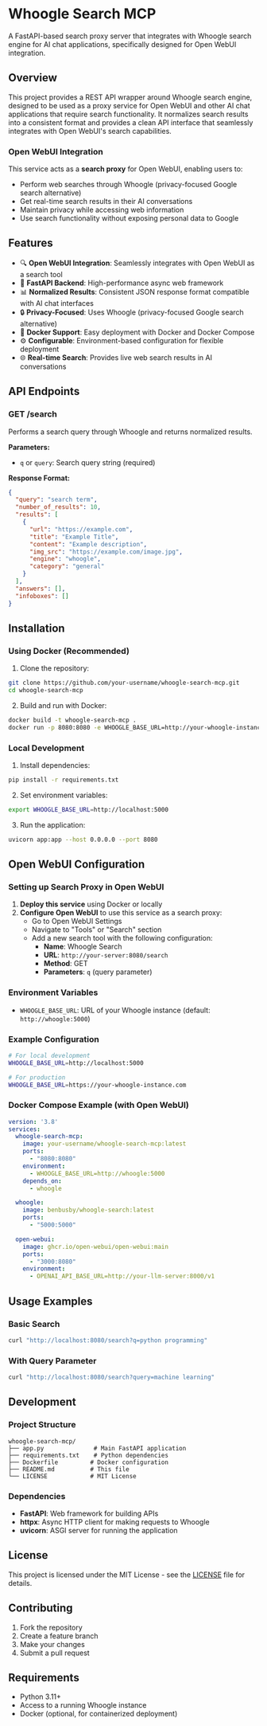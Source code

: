 # Whoogle Search MCP

A FastAPI-based search proxy server that integrates with Whoogle search engine for AI chat applications, specifically designed for Open WebUI integration.

## Overview

This project provides a REST API wrapper around Whoogle search engine, designed to be used as a proxy service for Open WebUI and other AI chat applications that require search functionality. It normalizes search results into a consistent format and provides a clean API interface that seamlessly integrates with Open WebUI's search capabilities.

### Open WebUI Integration

This service acts as a **search proxy** for Open WebUI, enabling users to:
- Perform web searches through Whoogle (privacy-focused Google search alternative)
- Get real-time search results in their AI conversations
- Maintain privacy while accessing web information
- Use search functionality without exposing personal data to Google

## Features

- 🔍 **Open WebUI Integration**: Seamlessly integrates with Open WebUI as a search tool
- 🚀 **FastAPI Backend**: High-performance async web framework
- 📊 **Normalized Results**: Consistent JSON response format compatible with AI chat interfaces
- 🔒 **Privacy-Focused**: Uses Whoogle (privacy-focused Google search alternative)
- 🐳 **Docker Support**: Easy deployment with Docker and Docker Compose
- ⚙️ **Configurable**: Environment-based configuration for flexible deployment
- 🌐 **Real-time Search**: Provides live web search results in AI conversations

## API Endpoints

### GET /search

Performs a search query through Whoogle and returns normalized results.

**Parameters:**
- `q` or `query`: Search query string (required)

**Response Format:**
```json
{
  "query": "search term",
  "number_of_results": 10,
  "results": [
    {
      "url": "https://example.com",
      "title": "Example Title",
      "content": "Example description",
      "img_src": "https://example.com/image.jpg",
      "engine": "whoogle",
      "category": "general"
    }
  ],
  "answers": [],
  "infoboxes": []
}
```

## Installation

### Using Docker (Recommended)

1. Clone the repository:
```bash
git clone https://github.com/your-username/whoogle-search-mcp.git
cd whoogle-search-mcp
```

2. Build and run with Docker:
```bash
docker build -t whoogle-search-mcp .
docker run -p 8080:8080 -e WHOOGLE_BASE_URL=http://your-whoogle-instance:5000 whoogle-search-mcp
```

### Local Development

1. Install dependencies:
```bash
pip install -r requirements.txt
```

2. Set environment variables:
```bash
export WHOOGLE_BASE_URL=http://localhost:5000
```

3. Run the application:
```bash
uvicorn app:app --host 0.0.0.0 --port 8080
```

## Open WebUI Configuration

### Setting up Search Proxy in Open WebUI

1. **Deploy this service** using Docker or locally
2. **Configure Open WebUI** to use this service as a search proxy:
   - Go to Open WebUI Settings
   - Navigate to "Tools" or "Search" section
   - Add a new search tool with the following configuration:
     - **Name**: Whoogle Search
     - **URL**: `http://your-server:8080/search`
     - **Method**: GET
     - **Parameters**: `q` (query parameter)

### Environment Variables

- `WHOOGLE_BASE_URL`: URL of your Whoogle instance (default: `http://whoogle:5000`)

### Example Configuration

```bash
# For local development
WHOOGLE_BASE_URL=http://localhost:5000

# For production
WHOOGLE_BASE_URL=https://your-whoogle-instance.com
```

### Docker Compose Example (with Open WebUI)

```yaml
version: '3.8'
services:
  whoogle-search-mcp:
    image: your-username/whoogle-search-mcp:latest
    ports:
      - "8080:8080"
    environment:
      - WHOOGLE_BASE_URL=http://whoogle:5000
    depends_on:
      - whoogle

  whoogle:
    image: benbusby/whoogle-search:latest
    ports:
      - "5000:5000"

  open-webui:
    image: ghcr.io/open-webui/open-webui:main
    ports:
      - "3000:8080"
    environment:
      - OPENAI_API_BASE_URL=http://your-llm-server:8000/v1
```

## Usage Examples

### Basic Search
```bash
curl "http://localhost:8080/search?q=python programming"
```

### With Query Parameter
```bash
curl "http://localhost:8080/search?query=machine learning"
```

## Development

### Project Structure
```
whoogle-search-mcp/
├── app.py              # Main FastAPI application
├── requirements.txt    # Python dependencies
├── Dockerfile         # Docker configuration
├── README.md          # This file
└── LICENSE            # MIT License
```

### Dependencies
- **FastAPI**: Web framework for building APIs
- **httpx**: Async HTTP client for making requests to Whoogle
- **uvicorn**: ASGI server for running the application

## License

This project is licensed under the MIT License - see the [LICENSE](LICENSE) file for details.

## Contributing

1. Fork the repository
2. Create a feature branch
3. Make your changes
4. Submit a pull request

## Requirements

- Python 3.11+
- Access to a running Whoogle instance
- Docker (optional, for containerized deployment)
